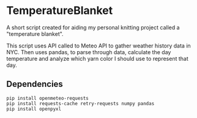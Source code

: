 # TemperatureBlanket

A short script created for aiding my personal knitting project called a "temperature blanket".

This script uses API called to Meteo API to gather weather history data in NYC. Then uses pandas, to parse through data, calculate the day temperature and analyze which yarn color I should use to represent that day.

## Dependencies

```
pip install openmeteo-requests
pip install requests-cache retry-requests numpy pandas
pip install openpyxl
```
